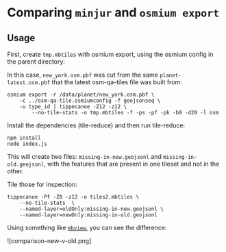 # Comparing `minjur` and `osmium export`


## Usage
First, create `tmp.mbtiles` with osmium export, using the osmium config in the parent directory:

In this case, `new_york.osm.pbf` was cut from the same `planet-latest.osm.pbf` that the latest osm-qa-tiles file was built from:

```
osmium export -r /data/planet/new_york.osm.pbf \
	-c ../osm-qa-tile.osmiumconfig -f geojsonseq \
	-u type_id | tippecanoe -Z12 -z12 \
		--no-tile-stats -o tmp.mbtiles -f -ps -pf -pk -b0 -d20 -l osm
```

Install the dependencies (tile-reduce) and then run tile-reduce:

```
npm install
node index.js
```

This will create two files: `missing-in-new.geojsonl` and `missing-in-old.geojsonl`, with the features that are present in one tileset and not in the other.

Tile those for inspection: 


```
tippecanoe -Pf -Z8 -z12 -o tiles2.mbtiles \
	--no-tile-stats  \
	--named-layer=oldOnly:missing-in-new.geojsonl \
	--named-layer=newOnly:missing-in-old.geojsonl
```

Using something like [`mbview`](//github.com/mapbox/mbview), you can see the difference:

![comparison-new-v-old.png]